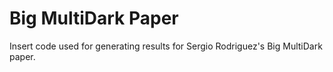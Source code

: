 # Big MultiDark Paper
Insert code used for generating results for Sergio Rodriguez's Big MultiDark paper. 
